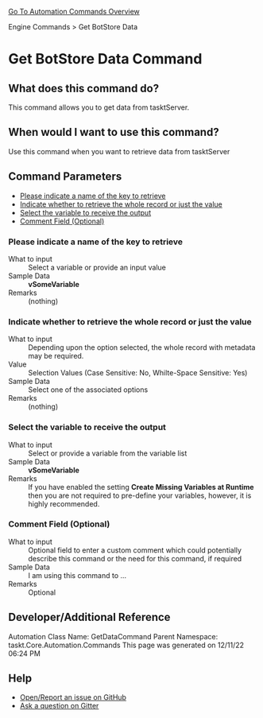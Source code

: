 <!--TITLE: Get BotStore Data Command -->
<!-- SUBTITLE: a command in the Engine Commands group. -->
[Go To Automation Commands Overview](/automation-commands.md)


Engine Commands &gt; Get BotStore Data


# Get BotStore Data Command


## What does this command do?
This command allows you to get data from tasktServer.


## When would I want to use this command?
Use this command when you want to retrieve data from tasktServer


## Command Parameters
- [Please indicate a name of the key to retrieve](#param_0)
- [Indicate whether to retrieve the whole record or just the value](#param_1)
- [Select the variable to receive the output](#param_2)
- [Comment Field (Optional)](#param_3)


<a id="param_0"></a>
### Please indicate a name of the key to retrieve


<dl>
<dt>What to input</dt><dd>Select a variable or provide an input value</dd>
<dt>Sample Data</dt><dd><strong>vSomeVariable</strong></dd>
<dt>Remarks</dt><dd>(nothing)</dd>
</dl>




<a id="param_1"></a>
### Indicate whether to retrieve the whole record or just the value


<dl>
<dt>What to input</dt><dd>Depending upon the option selected, the whole record with metadata may be required.</dd>
<dt>Value</dt><dd>Selection Values (Case Sensitive: No, Whilte-Space Sensitive: Yes)</dd>
<dt>Sample Data</dt><dd>Select one of the associated options</dd>
<dt>Remarks</dt><dd>(nothing)</dd>
</dl>




<a id="param_2"></a>
### Select the variable to receive the output


<dl>
<dt>What to input</dt><dd>Select or provide a variable from the variable list</dd>
<dt>Sample Data</dt><dd><strong>vSomeVariable</strong></dd>
<dt>Remarks</dt><dd>If you have enabled the setting <strong>Create Missing Variables at Runtime</strong> then you are not required to pre-define your variables, however, it is highly recommended.</dd>
</dl>




<a id="param_3"></a>
### Comment Field (Optional)


<dl>
<dt>What to input</dt><dd>Optional field to enter a custom comment which could potentially describe this command or the need for this command, if required</dd>
<dt>Sample Data</dt><dd>I am using this command to ...</dd>
<dt>Remarks</dt><dd>Optional</dd>
</dl>




## Developer/Additional Reference
Automation Class Name: GetDataCommand
Parent Namespace: taskt.Core.Automation.Commands
This page was generated on 12/11/22 06:24 PM


## Help
- [Open/Report an issue on GitHub](https://github.com/saucepleez/taskt/issues/new)
- [Ask a question on Gitter](https://gitter.im/taskt-rpa/Lobby)
